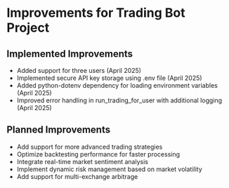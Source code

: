# Improvements for Trading Bot Project

## Implemented Improvements
- Added support for three users (April 2025)
- Implemented secure API key storage using .env file (April 2025)
- Added python-dotenv dependency for loading environment variables (April 2025)
- Improved error handling in run_trading_for_user with additional logging (April 2025)

## Planned Improvements
- Add support for more advanced trading strategies
- Optimize backtesting performance for faster processing
- Integrate real-time market sentiment analysis
- Implement dynamic risk management based on market volatility
- Add support for multi-exchange arbitrage
